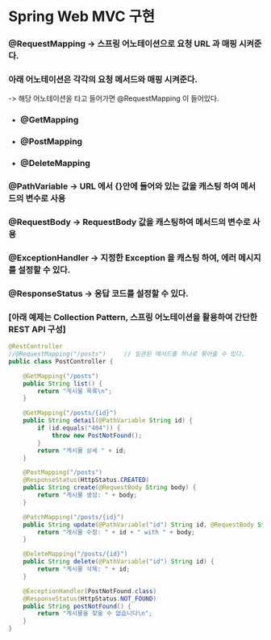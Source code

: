# Spring Web MVC 구현

### @RequestMapping -> 스프링 어노테이션으로 요청 URL 과 매핑 시켜준다.

### 아래 어노테이션은 각각의 요청 메서드와 매핑 시켜준다.&#x20;

\-> 해당 어노테이션을 타고 들어가면 @RequestMapping 이 들어있다.

* ### @GetMapping
* ### @PostMapping
* ### @DeleteMapping

### @PathVariable -> URL 에서 {}안에 들어와 있는 값을 캐스팅 하여 메서드의 변수로 사용

### @RequestBody -> RequestBody 값을 캐스팅하여 메서드의 변수로 사용

### @ExceptionHandler -> 지정한 Exception 을 캐스팅 하여, 에러 메시지를 설정할 수 있다.

### @ResponseStatus -> 응답 코드를 설정할 수 있다.

### \[아래 예제는 Collection Pattern, 스프링 어노테이션을 활용하여 간단한 REST API 구성]

```java
@RestController
//@RequestMapping("/posts")     // 일관된 메서드를 하나로 묶어줄 수 있다.
public class PostController {

    @GetMapping("/posts")
    public String list() {
        return "게시물 목록\n";
    }

    @GetMapping("/posts/{id}")
    public String detail(@PathVariable String id) {
        if (id.equals("404")) {
            throw new PostNotFound();
        }
        return "게시물 상세 " + id;
    }

    @PostMapping("/posts")
    @ResponseStatus(HttpStatus.CREATED)
    public String create(@RequestBody String body) {
        return "게시물 생성: " + body;
    }

    @PatchMapping("/posts/{id}")
    public String update(@PathVariable("id") String id, @RequestBody String body) {
        return "게시물 수정: " + id + " with " + body;
    }

    @DeleteMapping("/posts/{id}")
    public String delete(@PathVariable("id") String id) {
        return "게시물 삭제: " + id;
    }

    @ExceptionHandler(PostNotFound.class)
    @ResponseStatus(HttpStatus.NOT_FOUND)
    public String postNotFound() {
        return "게시물을 찾을 수 없습니다\n";
    }
}
```

